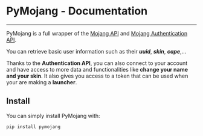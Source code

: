 # PyMojang - Documentation
---

PyMojang is a full wrapper of the [Mojang API](https://wiki.vg/Mojang_API) and [Mojang Authentication API](https://wiki.vg/Authentication).

You can retrieve basic user information such as their ***uuid***, ***skin***, ***cape***,...

Thanks to the **Authentication API**, you can also connect to your account and have access to more data and functionalities like **change your name and your skin**. It also gives you access to a token that can be used when your are making a **launcher**.

## Install

You can simply install PyMojang with:
```bash
pip install pymojang
```
